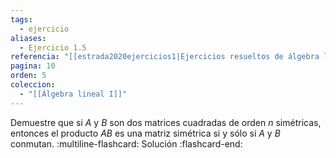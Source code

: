 ```yaml
---
tags:
  - ejercicio
aliases:
  - Ejercicio 1.5
referencia: "[[estrada2020ejercicios1|Ejercicios resueltos de álgebra lineal. Volumen I]]"
pagina: 10
orden: 5
coleccion:
  - "[[Álgebra lineal I]]"
---
```

Demuestre que si $A$ y $B$ son dos matrices cuadradas de orden $n$ simétricas, entonces el producto $AB$ es una matriz simétrica si y sólo si $A$ y $B$ conmutan.
:multiline-flashcard:
Solución
:flashcard-end:
